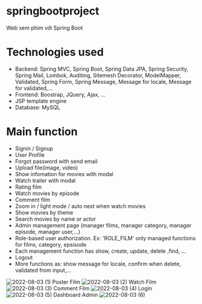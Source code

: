 # springbootproject
Web xem phim với Spring Boot
# Technologies used
- Backend: Spring MVC, Spring Boot, Spring Data JPA, Spring Security, Spring Mail, Lombok, Auditing, Sitemesh Decorator, ModelMapper, Validated,
           Spring Form, Spring Message, Message for locale, Message for validated,...
- Frontend: Boostrap, JQuery, Ajax, ...
- JSP template engine
- Database: MySQL
# Main function
- Signin / Signup
- User Profile
- Forgot password with send email
- Upload file(image, video)
- Show infomation for movies with modal
- Watch trailer with modal
- Rating film
- Watch movies by episode
- Comment film
- Zoom in / light mode / auto next when watch movies
- Show movies by theme
- Search movies by name or actor
- Admin management page (manager films, manager category, manager episode, manager user,...)
- Role-based user authorization. Ex: 'ROLE_FILM' only managed functions for films, category, epsisode
- Each management function has show, create, update, delete ,find, ...
- Logout
- More functions as: show message for locale, confirm when delete, validated from input,... 

![2022-08-03 (1)](https://user-images.githubusercontent.com/82626385/182619485-0ac4b089-3d00-4cb3-b3b3-50e8acd88002.png)
Poster Film
![2022-08-03 (2)](https://user-images.githubusercontent.com/82626385/182619751-38468ddf-8f9a-44ca-a93d-ee07996b3bc2.png)
Watch Film
![2022-08-03 (3)](https://user-images.githubusercontent.com/82626385/182619815-2a053f35-6265-4acf-b509-2f41b780ae20.png)
Comment Film
![2022-08-03 (4)](https://user-images.githubusercontent.com/82626385/182619871-058a6659-3ecf-4c96-bb05-4bd5f83216cc.png)
Login
![2022-08-03 (5)](https://user-images.githubusercontent.com/82626385/182619928-a89b6984-11c4-4db8-90db-ee297ad3ac05.png)
Dashboard Admin
![2022-08-03 (6)](https://user-images.githubusercontent.com/82626385/182619985-e97192b2-5af7-4e8a-babc-1f0ba7bfb3b3.png)

